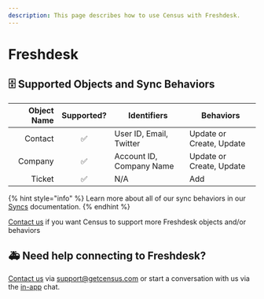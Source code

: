 ```yaml
---
description: This page describes how to use Census with Freshdesk.
---
```


# Freshdesk

## 🗄 Supported Objects and Sync Behaviors <a href="#supported-objects-and-sync-behaviors" id="supported-objects-and-sync-behaviors"></a>

| **Object Name** | **Supported?** | Identifiers              | **Behaviors**            |
| --------------: | :------------: | ------------------------ | ------------------------ |
|         Contact |        ✅       | User ID, Email, Twitter  | Update or Create, Update |
|         Company |        ✅       | Account ID, Company Name | Update or Create, Update |
|          Ticket |        ✅       | N/A                      | Add                      |

{% hint style="info" %}
Learn more about all of our sync behaviors in our [Syncs](../basics/core-concept#sync-behaviors) documentation.
{% endhint %}

[Contact us](mailto:support@getcensus.com) if you want Census to support more Freshdesk objects and/or behaviors

## 🚑 Need help connecting to Freshdesk?

[Contact us](mailto:support@getcensus.com) via support@getcensus.com or start a conversation with us via the [in-app](https://app.getcensus.com) chat.
